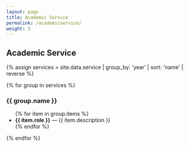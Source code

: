 ```yaml
---
layout: page
title: Academic Service
permalink: /academicservice/
weight: 5
---
```


<h2 class="mb-4">Academic Service</h2>

{% assign services = site.data.service | group_by: 'year' | sort: 'name' | reverse %}

{% for group in services %}
  <h3 class="mt-4">{{ group.name }}</h3>
  <ul class="ps-3">
    {% for item in group.items %}
      <li class="mb-2">
        <strong>{{ item.role }}</strong> — {{ item.description }}
      </li>
    {% endfor %}
  </ul>
{% endfor %}
